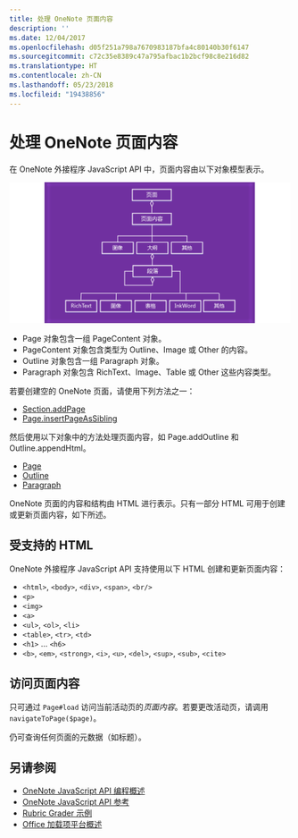 ```yaml
---
title: 处理 OneNote 页面内容
description: ''
ms.date: 12/04/2017
ms.openlocfilehash: d05f251a798a7670983187bfa4c80140b30f6147
ms.sourcegitcommit: c72c35e8389c47a795afbac1b2bcf98c8e216d82
ms.translationtype: HT
ms.contentlocale: zh-CN
ms.lasthandoff: 05/23/2018
ms.locfileid: "19438856"
---
```

# <a name="work-with-onenote-page-content"></a>处理 OneNote 页面内容 

在 OneNote 外接程序 JavaScript API 中，页面内容由以下对象模型表示。

  ![OneNote 页面对象模型图](../images/one-note-om-page.png)

- Page 对象包含一组 PageContent 对象。
- PageContent 对象包含类型为 Outline、Image 或 Other 的内容。
- Outline 对象包含一组 Paragraph 对象。
- Paragraph 对象包含 RichText、Image、Table 或 Other 这些内容类型。

若要创建空的 OneNote 页面，请使用下列方法之一：

- [Section.addPage](https://dev.office.com/reference/add-ins/onenote/section#addpagetitle-string)
- [Page.insertPageAsSibling](https://dev.office.com/reference/add-ins/onenote/page#insertpageassiblinglocation-string-title-string)

然后使用以下对象中的方法处理页面内容，如 Page.addOutline 和 Outline.appendHtml。 

- [Page](https://dev.office.com/reference/add-ins/onenote/page)
- [Outline](https://dev.office.com/reference/add-ins/onenote/outline)
- [Paragraph](https://dev.office.com/reference/add-ins/onenote/paragraph)

OneNote 页面的内容和结构由 HTML 进行表示。只有一部分 HTML 可用于创建或更新页面内容，如下所述。

## <a name="supported-html"></a>受支持的 HTML

OneNote 外接程序 JavaScript API 支持使用以下 HTML 创建和更新页面内容：

- `<html>`, `<body>`, `<div>`, `<span>`, `<br/>` 
- `<p>`
- `<img>`
- `<a>`
- `<ul>`, `<ol>`, `<li>` 
- `<table>`, `<tr>`, `<td>`
- `<h1>` ... `<h6>`
- `<b>`, `<em>`, `<strong>`, `<i>`, `<u>`, `<del>`, `<sup>`, `<sub>`, `<cite>`

## <a name="accessing-page-contents"></a>访问页面内容

只可通过 `Page#load` 访问当前活动页的*页面内容*。若要更改活动页，请调用 `navigateToPage($page)`。

仍可查询任何页面的元数据（如标题）。

## <a name="see-also"></a>另请参阅

- [OneNote JavaScript API 编程概述](onenote-add-ins-programming-overview.md)
- [OneNote JavaScript API 参考](https://dev.office.com/reference/add-ins/onenote/onenote-add-ins-javascript-reference)
- [Rubric Grader 示例](https://github.com/OfficeDev/OneNote-Add-in-Rubric-Grader)
- [Office 加载项平台概述](../overview/office-add-ins.md)

